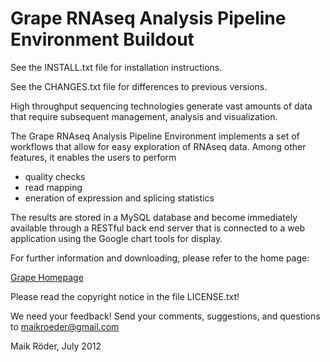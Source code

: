 Grape RNAseq Analysis Pipeline Environment Buildout
===================================================

See the INSTALL.txt file for installation instructions.

See the CHANGES.txt file for differences to previous versions.

High throughput sequencing technologies generate vast amounts of data that 
require subsequent management, analysis and visualization.

The Grape RNAseq Analysis Pipeline Environment implements a set of workflows 
that allow for easy exploration of RNAseq data. Among other features, it 
enables the users to perform

* quality checks
* read mapping
* eneration of expression and splicing statistics

The results are stored in a MySQL database and become immediately available
through a RESTful back end server that is connected to a web application using 
the Google chart tools for display.

For further information and downloading, please refer to the home page:

[Grape Homepage](http://big.crg.cat/services/grape)

Please read the copyright notice in the file LICENSE.txt!

We need your feedback! Send your comments, suggestions, and questions to
maikroeder@gmail.com

Maik Röder, July 2012
